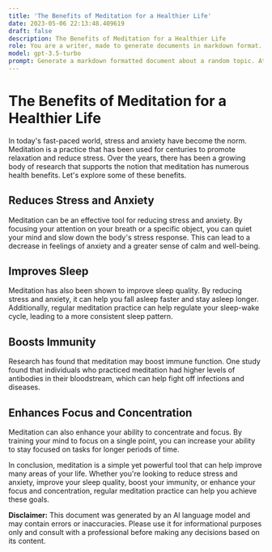 ```yaml
---
title: 'The Benefits of Meditation for a Healthier Life'
date: 2023-05-06 22:13:48.409619
draft: false
description: The Benefits of Meditation for a Healthier Life
role: You are a writer, made to generate documents in markdown format. It is very important that all of the documents you generate are in valid markdown format.
model: gpt-3.5-turbo
prompt: Generate a markdown formatted document about a random topic. At the bottom, include a disclaimer explaining that the document was generated by you. The first line of the document should be the title. Make sure that the entire document is in proper markdown format, using a mix of various tags to make the document visually appealing.
---
```


# The Benefits of Meditation for a Healthier Life

In today's fast-paced world, stress and anxiety have become the norm. Meditation is a practice that has been used for centuries to promote relaxation and reduce stress. Over the years, there has been a growing body of research that supports the notion that meditation has numerous health benefits. Let's explore some of these benefits.

## Reduces Stress and Anxiety

Meditation can be an effective tool for reducing stress and anxiety. By focusing your attention on your breath or a specific object, you can quiet your mind and slow down the body's stress response. This can lead to a decrease in feelings of anxiety and a greater sense of calm and well-being.

## Improves Sleep

Meditation has also been shown to improve sleep quality. By reducing stress and anxiety, it can help you fall asleep faster and stay asleep longer. Additionally, regular meditation practice can help regulate your sleep-wake cycle, leading to a more consistent sleep pattern.

## Boosts Immunity

Research has found that meditation may boost immune function. One study found that individuals who practiced meditation had higher levels of antibodies in their bloodstream, which can help fight off infections and diseases.

## Enhances Focus and Concentration

Meditation can also enhance your ability to concentrate and focus. By training your mind to focus on a single point, you can increase your ability to stay focused on tasks for longer periods of time.

In conclusion, meditation is a simple yet powerful tool that can help improve many areas of your life. Whether you're looking to reduce stress and anxiety, improve your sleep quality, boost your immunity, or enhance your focus and concentration, regular meditation practice can help you achieve these goals.

**Disclaimer:** This document was generated by an AI language model and may contain errors or inaccuracies. Please use it for informational purposes only and consult with a professional before making any decisions based on its content.